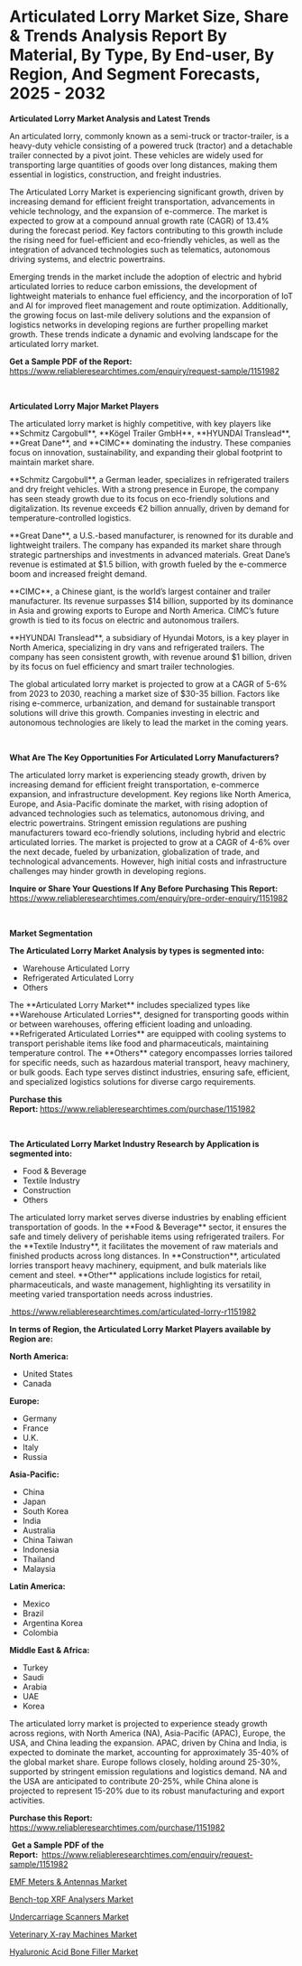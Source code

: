 <p><h1>Articulated Lorry Market Size, Share & Trends Analysis Report By Material, By Type, By End-user, By Region, And Segment Forecasts, 2025 - 2032</h1></p><p><strong>Articulated Lorry Market Analysis and Latest Trends</strong></p>
<p><p>An articulated lorry, commonly known as a semi-truck or tractor-trailer, is a heavy-duty vehicle consisting of a powered truck (tractor) and a detachable trailer connected by a pivot joint. These vehicles are widely used for transporting large quantities of goods over long distances, making them essential in logistics, construction, and freight industries.</p><p>The Articulated Lorry Market is experiencing significant growth, driven by increasing demand for efficient freight transportation, advancements in vehicle technology, and the expansion of e-commerce. The market is expected to grow at a compound annual growth rate (CAGR) of 13.4% during the forecast period. Key factors contributing to this growth include the rising need for fuel-efficient and eco-friendly vehicles, as well as the integration of advanced technologies such as telematics, autonomous driving systems, and electric powertrains.</p><p>Emerging trends in the market include the adoption of electric and hybrid articulated lorries to reduce carbon emissions, the development of lightweight materials to enhance fuel efficiency, and the incorporation of IoT and AI for improved fleet management and route optimization. Additionally, the growing focus on last-mile delivery solutions and the expansion of logistics networks in developing regions are further propelling market growth. These trends indicate a dynamic and evolving landscape for the articulated lorry market.</p></p>
<p><strong>Get a Sample PDF of the Report:&nbsp;</strong> <a href="https://www.reliableresearchtimes.com/enquiry/request-sample/1151982?utm_campaign=2035&utm_medium=2&utm_source=Github&utm_content=ia&utm_term=22012025&utm_id=articulated-lorry">https://www.reliableresearchtimes.com/enquiry/request-sample/1151982</a></p>
<p>&nbsp;</p>
<p><strong>Articulated Lorry Major Market Players</strong></p>
<p><p>The articulated lorry market is highly competitive, with key players like **Schmitz Cargobull**, **Kögel Trailer GmbH**, **HYUNDAI Translead**, **Great Dane**, and **CIMC** dominating the industry. These companies focus on innovation, sustainability, and expanding their global footprint to maintain market share.</p><p>**Schmitz Cargobull**, a German leader, specializes in refrigerated trailers and dry freight vehicles. With a strong presence in Europe, the company has seen steady growth due to its focus on eco-friendly solutions and digitalization. Its revenue exceeds €2 billion annually, driven by demand for temperature-controlled logistics.</p><p>**Great Dane**, a U.S.-based manufacturer, is renowned for its durable and lightweight trailers. The company has expanded its market share through strategic partnerships and investments in advanced materials. Great Dane’s revenue is estimated at $1.5 billion, with growth fueled by the e-commerce boom and increased freight demand.</p><p>**CIMC**, a Chinese giant, is the world’s largest container and trailer manufacturer. Its revenue surpasses $14 billion, supported by its dominance in Asia and growing exports to Europe and North America. CIMC’s future growth is tied to its focus on electric and autonomous trailers.</p><p>**HYUNDAI Translead**, a subsidiary of Hyundai Motors, is a key player in North America, specializing in dry vans and refrigerated trailers. The company has seen consistent growth, with revenue around $1 billion, driven by its focus on fuel efficiency and smart trailer technologies.</p><p>The global articulated lorry market is projected to grow at a CAGR of 5-6% from 2023 to 2030, reaching a market size of $30-35 billion. Factors like rising e-commerce, urbanization, and demand for sustainable transport solutions will drive this growth. Companies investing in electric and autonomous technologies are likely to lead the market in the coming years.</p></p>
<p>&nbsp;</p>
<p><strong>What Are The Key Opportunities For Articulated Lorry Manufacturers?</strong></p>
<p><p>The articulated lorry market is experiencing steady growth, driven by increasing demand for efficient freight transportation, e-commerce expansion, and infrastructure development. Key regions like North America, Europe, and Asia-Pacific dominate the market, with rising adoption of advanced technologies such as telematics, autonomous driving, and electric powertrains. Stringent emission regulations are pushing manufacturers toward eco-friendly solutions, including hybrid and electric articulated lorries. The market is projected to grow at a CAGR of 4-6% over the next decade, fueled by urbanization, globalization of trade, and technological advancements. However, high initial costs and infrastructure challenges may hinder growth in developing regions.</p></p>
<p><strong>Inquire or Share Your Questions If Any Before Purchasing This Report:</strong> <a href="https://www.reliableresearchtimes.com/enquiry/pre-order-enquiry/1151982?utm_campaign=2035&utm_medium=2&utm_source=Github&utm_content=ia&utm_term=22012025&utm_id=articulated-lorry">https://www.reliableresearchtimes.com/enquiry/pre-order-enquiry/1151982</a></p>
<p>&nbsp;</p>
<p><strong>Market Segmentation</strong></p>
<p><strong>The Articulated Lorry Market Analysis by types is segmented into:</strong></p>
<p><ul><li>Warehouse Articulated Lorry</li><li>Refrigerated Articulated Lorry</li><li>Others</li></ul></p>
<p><p>The **Articulated Lorry Market** includes specialized types like **Warehouse Articulated Lorries**, designed for transporting goods within or between warehouses, offering efficient loading and unloading. **Refrigerated Articulated Lorries** are equipped with cooling systems to transport perishable items like food and pharmaceuticals, maintaining temperature control. The **Others** category encompasses lorries tailored for specific needs, such as hazardous material transport, heavy machinery, or bulk goods. Each type serves distinct industries, ensuring safe, efficient, and specialized logistics solutions for diverse cargo requirements.</p></p>
<p><strong>Purchase this Report:&nbsp;</strong><a href="https://www.reliableresearchtimes.com/purchase/1151982?utm_campaign=2035&utm_medium=2&utm_source=Github&utm_content=ia&utm_term=22012025&utm_id=articulated-lorry">https://www.reliableresearchtimes.com/purchase/1151982</a></p>
<p>&nbsp;</p>
<p><strong>The Articulated Lorry Market Industry Research by Application is segmented into:</strong></p>
<p><ul><li>Food & Beverage</li><li>Textile Industry</li><li>Construction</li><li>Others</li></ul></p>
<p><p>The articulated lorry market serves diverse industries by enabling efficient transportation of goods. In the **Food & Beverage** sector, it ensures the safe and timely delivery of perishable items using refrigerated trailers. For the **Textile Industry**, it facilitates the movement of raw materials and finished products across long distances. In **Construction**, articulated lorries transport heavy machinery, equipment, and bulk materials like cement and steel. **Other** applications include logistics for retail, pharmaceuticals, and waste management, highlighting its versatility in meeting varied transportation needs across industries.</p></p>
<p><a href="https://www.reliableresearchtimes.com/articulated-lorry-r1151982?utm_campaign=2035&utm_medium=2&utm_source=Github&utm_content=ia&utm_term=22012025&utm_id=articulated-lorry">&nbsp;https://www.reliableresearchtimes.com/articulated-lorry-r1151982</a></p>
<p><strong>In terms of Region, the Articulated Lorry Market Players available by Region are:</strong></p>
<p>
    <p> <strong> North America: </strong>
        <ul>
            <li>United States</li>
            <li>Canada</li>
        </ul>
        </p> 
    <p> <strong> Europe: </strong>
        <ul>
            <li>Germany</li>
            <li>France</li>
            <li>U.K.</li>
            <li>Italy</li>
            <li>Russia</li>
        </ul>
        </p> 
    <p> <strong> Asia-Pacific: </strong>
        <ul>
            <li>China</li>
            <li>Japan</li>
            <li>South Korea</li>
            <li>India</li>
            <li>Australia</li>
            <li>China Taiwan</li>
            <li>Indonesia</li>
            <li>Thailand</li>
            <li>Malaysia</li>
        </ul>
        </p> 
    <p> <strong> Latin America: </strong>
        <ul>
            <li>Mexico</li>
            <li>Brazil</li>
            <li>Argentina Korea</li>
            <li>Colombia</li>
        </ul>
        </p> 
    <p> <strong> Middle East & Africa: </strong>
        <ul>
            <li>Turkey</li>
            <li>Saudi</li>
            <li>Arabia</li>
            <li>UAE</li>
            <li>Korea</li>
        </ul>
    </p>
    </p>
<p><p>The articulated lorry market is projected to experience steady growth across regions, with North America (NA), Asia-Pacific (APAC), Europe, the USA, and China leading the expansion. APAC, driven by China and India, is expected to dominate the market, accounting for approximately 35-40% of the global market share. Europe follows closely, holding around 25-30%, supported by stringent emission regulations and logistics demand. NA and the USA are anticipated to contribute 20-25%, while China alone is projected to represent 15-20% due to its robust manufacturing and export activities.</p></p>
<p><strong>Purchase this Report: </strong><a href="https://www.reliableresearchtimes.com/purchase/1151982?utm_campaign=2035&utm_medium=2&utm_source=Github&utm_content=ia&utm_term=22012025&utm_id=articulated-lorry">https://www.reliableresearchtimes.com/purchase/1151982</a></p>
<p>&nbsp;<strong>Get a Sample PDF of the Report:&nbsp;&nbsp;</strong><a href="https://www.reliableresearchtimes.com/enquiry/request-sample/1151982?utm_campaign=2035&utm_medium=2&utm_source=Github&utm_content=ia&utm_term=22012025&utm_id=articulated-lorry">https://www.reliableresearchtimes.com/enquiry/request-sample/1151982</a></p>
<p><strong></strong></p>
<p><p><a href="https://www.linkedin.com/pulse/emf-meters-antennas-market-research-report-detail-laying-falcc?utm_campaign=2035&utm_medium=2&utm_source=Github&utm_content=ia&utm_term=22012025&utm_id=articulated-lorry">EMF Meters & Antennas Market</a></p><p><a href="https://www.linkedin.com/pulse/key-metrics-bench-top-xrf-analysers-market-report-size-9iu7c?utm_campaign=2035&utm_medium=2&utm_source=Github&utm_content=ia&utm_term=22012025&utm_id=articulated-lorry">Bench-top XRF Analysers Market</a></p><p><a href="https://www.linkedin.com/pulse/estimating-size-growth-potential-undercarriage-scanners-market-trtcf?utm_campaign=2035&utm_medium=2&utm_source=Github&utm_content=ia&utm_term=22012025&utm_id=articulated-lorry">Undercarriage Scanners Market</a></p><p><a href="https://www.linkedin.com/pulse/comprehensive-veterinary-x-ray-machines-market-analysis-growing-ju9tf?utm_campaign=2035&utm_medium=2&utm_source=Github&utm_content=ia&utm_term=22012025&utm_id=articulated-lorry">Veterinary X-ray Machines Market</a></p><p><a href="https://www.linkedin.com/pulse/extensive-study-global-hyaluronic-acid-bone-filler-market-nuuic?utm_campaign=2035&utm_medium=2&utm_source=Github&utm_content=ia&utm_term=22012025&utm_id=articulated-lorry">Hyaluronic Acid Bone Filler Market</a></p></p>